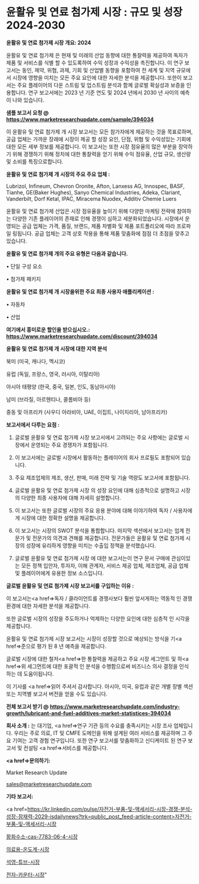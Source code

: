 # 윤활유 및 연료 첨가제 시장 : 규모 및 성장 2024-2030

<strong>윤활유 및 연료 첨가제 시장 개요: 2024</strong>

윤활유 및 연료 첨가제 은 현재 및 미래의 산업 동향에 대한 통찰력을 제공하여 독자가 제품 및 서비스를 식별 할 수 있도록하여 수익 성장과 수익성을 촉진합니다. 이 연구 보고서는 동인, 제약, 위협, 과제, 기회 및 산업별 동향을 포함하여 전 세계 및 지역 규모에서 시장에 영향을 미치는 모든 주요 요인에 대한 자세한 분석을 제공합니다. 또한이 보고서는 주요 플레이어의 다운 스트림 및 업스트림 분석과 함께 글로벌 확실성과 보증을 인용합니다. 연구 보고서에는 2023 년 기준 연도 및 2024 년에서 2030 년 사이의 예측이 나와 있습니다.



<strong>샘플 보고서 요청 @ <a href=https://www.marketresearchupdate.com/sample/394034>https://www.marketresearchupdate.com/sample/394034</a></strong>

이 윤활유 및 연료 첨가제 개 시장 보고서는 모든 참가자에게 제공하는 것을 목표로하며, 공급 업체는 가까운 장래에 시장이 제공 할 성장 요인, 단점, 위협 및 수익성있는 기회에 대한 모든 세부 정보를 제공합니다. 이 보고서는 또한 시장 점유율의 많은 부분을 장악하기 위해 경쟁하기 위해 정치에 대한 통찰력을 얻기 위해 수익 점유율, 산업 규모, 생산량 및 소비를 특징으로합니다.



<strong>윤활유 및 연료 첨가제 개 시장의 주요 주요 업체 :</strong>

Lubrizol, Infineum, Chevron Oronite, Afton, Lanxess AG, Innospec, BASF, Tianhe, GE(Baker Hughes), Sanyo Chemical Industries, Adeka, Clariant, Vanderbilt, Dorf Ketal, IPAC, Miracema Nuodex, Additiv Chemie Luers

윤활유 및 연료 첨가제 산업은 시장 점유율을 높이기 위해 다양한 마케팅 전략에 참여하는 다양한 기존 플레이어의 존재로 인해 경쟁이 심하고 세분화되었습니다. 시장에서 운영되는 공급 업체는 가격, 품질, 브랜드, 제품 차별화 및 제품 포트폴리오에 따라 프로파일 링됩니다. 공급 업체는 고객 상호 작용을 통해 제품 맞춤화에 점점 더 초점을 맞추고 있습니다.



<strong>윤활유 및 연료 첨가제 개의 주요 유형은 다음과 같습니다.</strong>

• 단일 구성 요소

• 첨가제 패키지



<strong>윤활유 및 연료 첨가제 개 시장을위한 주요 최종 사용자 애플리케이션 :</strong>

• 자동차

• 산업



<strong>여기에서 흥미로운 할인을 받으십시오.: <a href=https://www.marketresearchupdate.com/discount/394034>https://www.marketresearchupdate.com/discount/394034</a></strong>



<strong>윤활유 및 연료 첨가제 개 시장에 대한 지역 분석</strong>

북미 (미국, 캐나다, 멕시코)

유럽 (독일, 프랑스, 영국, 러시아, 이탈리아)

아시아 태평양 (한국, 중국, 일본, 인도, 동남아시아)

남미 (브라질, 아르헨티나, 콜롬비아 등)

중동 및 아프리카 (사우디 아라비아, UAE, 이집트, 나이지리아, 남아프리카)



<strong>보고서에서 다루는 요점 :</strong>

1. 글로벌 윤활유 및 연료 첨가제 시장 보고서에서 고려되는 주요 사항에는 글로벌 시장에서 운영되는 주요 경쟁자가 포함됩니다.

2. 이 보고서에는 글로벌 시장에서 활동하는 플레이어의 회사 프로필도 포함되어 있습니다.

3. 주요 제조업체의 제조, 생산, 판매, 미래 전략 및 기술 역량도 보고서에 포함됩니다.

4. 글로벌 윤활유 및 연료 첨가제 시장 의 성장 요인에 대해 심층적으로 설명하고 시장의 다양한 최종 사용자에 대해 자세히 설명합니다.

5. 이 보고서는 또한 글로벌 시장의 주요 응용 분야에 대해 이야기하여 독자 / 사용자에게 시장에 대한 정확한 설명을 제공합니다.

6. 이 보고서는 시장의 SWOT 분석을 통합합니다. 마지막 섹션에서 보고서는 업계 전문가 및 전문가의 의견과 견해를 제공합니다. 전문가들은 윤활유 및 연료 첨가제 시장의 성장에 유리하게 영향을 미치는 수출입 정책을 분석했습니다.

7. 글로벌 윤활유 및 연료 첨가제 시장 에 대한 보고서는이 연구 문서 구매에 관심이있는 모든 정책 입안자, 투자자, 이해 관계자, 서비스 제공 업체, 제조업체, 공급 업체 및 플레이어에게 유용한 정보 소스입니다.



<strong>글로벌 윤활유 및 연료 첨가제 시장 보고서를 구입하는 이유 :</strong>

이 보고서는<a href=>독자 / 클</a>라이언트를 경쟁사보다 훨씬 앞서게하는 역동적 인 경쟁 환경에 대한 자세한 분석을 제공합니다.

또한 글로벌 시장의 성장을 주도하거나 억제하는 다양한 요인에 대한 심층적 인 시각을 제공합니다.

윤활유 및 연료 첨가제 시장 보고서는 시장이 성장할 것으로 예상되는 방식을 기<a href=>준으로</a> 평가 된 8 년 예측을 제공합니다.

글로벌 시장에 대한 철저<a href=>한 통찰력</a>을 제공하고 주요 시장 세그먼트 및 하<a href=>위 세그</a>먼트에 대한 포괄적 인 분석을 수행함으로써 비즈니스 의사 결정을 인식하는 데 도움이됩니다.

이 기사를 <a href=>읽어 주</a>셔서 감사합니다. 아시아, 미국, 유럽과 같은 개별 장별 섹션 또는 지역별 보고서 버전을 얻을 수도 있습니다.



<strong>전체 보고서 받기 @ <a href=https://www.marketresearchupdate.com/industry-growth/lubricant-and-fuel-additives-market-statistices-394034>https://www.marketresearchupdate.com/industry-growth/lubricant-and-fuel-additives-market-statistices-394034</a></strong>



<strong>회사 소개 :</strong>
는 대기업, <a href=>연구 기</a>관 등의 수요를 충족시키는 시장 조사 업체입니다. 우리는 주로 의료, IT 및 CMFE 도메인을 위해 설계된 여러 서비스를 제공하며 그 주요 기여는 고객 경험 연구입니다. 또한 연구 보고서를 맞춤화하고 신디케이트 된 연구 보고서 및 컨설팅 <a href=>서비</a>스를 제공합니다.



<strong><a href=>문의하기:</a></strong>

Market Research Update

sales@marketresearchupdate.com



<strong>기타 보고서:</strong>

<a href=https://kr.linkedin.com/pulse/자전거-부품-및-액세서리-시장-경쟁-분석-성장-잠재력-2029-isdailynews?trk=public_post_feed-article-content>자전거-부품-및-액세서리-시장</a>

<a href=https://www.linkedin.com/pulse/황화수소-cas-7783-06-4-시장-세분화-연구-및-목표-고객2029년/>황화수소-cas-7783-06-4-시장</a>

<a href=https://www.linkedin.com/pulse/의료용-온도계-시장-경쟁-분석-및-성장-잠재력-2029-trendsetters-talk-360-analysis-ije7f/>의료용-온도계-시장</a>

<a href=https://www.linkedin.com/pulse/석영-튜브-시장-규모-및-성장-2023-market-matrix-musings-analysis-qxhlf/>석영-튜브-시장</a>

<a href=https://www.linkedin.com/pulse/전자-카운터-시장-현재-및-미래-성장-2030-survey-spotlight-pro-24-analysis-tj1kc/>전자-카운터-시장</a>"
